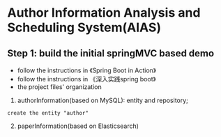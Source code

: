 # Author Information Analysis and Scheduling System(AIAS)
## Step 1: build the initial springMVC based demo
* follow the instructions in 《Spring Boot in Action》
* follow the instructions in 《深入实践spring boot》
* the project files' organization
 1. authorInformation(based on MySQL): entity and repository;
 ```aidl
create the entity "author"
```
 2. paperInformation(based on Elasticsearch)

